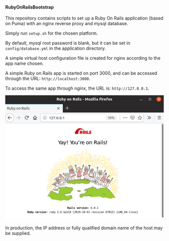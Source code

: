 #### RubyOnRailsBootstrap
This repository contains scripts to set up a Ruby On Rails application (based on Puma) with an nginx reverse proxy and mysql database.

Simply run `setup.sh` for the chosen platform.

By default, mysql root password is blank, but it can be set in `config/database.yml` in the application directory.

A simple virtual host configuration file is created for nginx according to the app name chosen.

A simple Ruby on Rails app is started on port 3000, and can be accessed through the URL: `http://localhost:3000`. 

To access the same app through nginx, the URL is: `http://127.0.0.1`.

![RoR Application Home Page](https://github.com/techyugadi/RubyOnRailsBootstrap/blob/master/ror.png)

In production, the IP address or fully qualified domain name of the host may be supplied.
